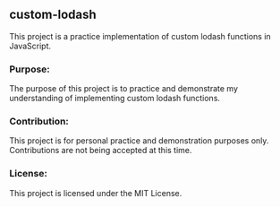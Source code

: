 ## custom-lodash

This project is a practice implementation of custom lodash functions in JavaScript.

### Purpose:

The purpose of this project is to practice and demonstrate my understanding of implementing custom lodash functions.

### Contribution:

This project is for personal practice and demonstration purposes only. Contributions are not being accepted at this time.

### License:

This project is licensed under the MIT License.
